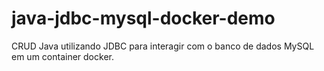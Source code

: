 # java-jdbc-mysql-docker-demo
 CRUD Java utilizando JDBC para interagir com o banco de dados MySQL em um container docker.
